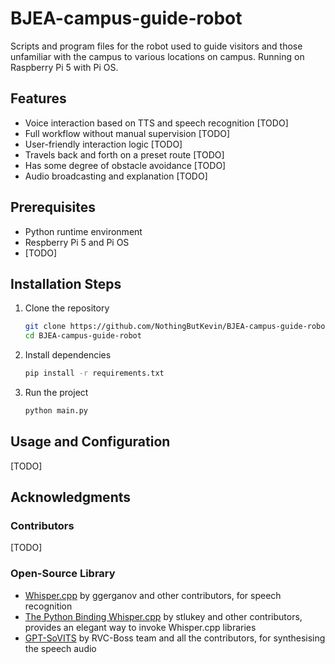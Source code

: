 # BJEA-campus-guide-robot
Scripts and program files for the robot used to guide visitors and those unfamiliar with the campus to various locations on campus. Running on Raspberry Pi 5 with Pi OS.

## Features
- Voice interaction based on TTS and speech recognition [TODO]
- Full workflow without manual supervision [TODO]
- User-friendly interaction logic [TODO]
- Travels back and forth on a preset route [TODO]
- Has some degree of obstacle avoidance [TODO]
- Audio broadcasting and explanation [TODO]

## Prerequisites
- Python runtime environment
- Respberry Pi 5 and Pi OS
- [TODO]

## Installation Steps

1.	Clone the repository

    ```bash
    git clone https://github.com/NothingButKevin/BJEA-campus-guide-robot
    cd BJEA-campus-guide-robot
    ```

2. Install dependencies

    ```bash
    pip install -r requirements.txt
    ```

3. Run the project

    ```bash
    python main.py
    ```
    
## Usage and Configuration
[TODO]

## Acknowledgments
### Contributors

[TODO]

### Open-Source Library

- [Whisper.cpp](https://github.com/ggerganov/whisper.cpp) by ggerganov and other contributors, for speech recognition
- [The Python Binding Whisper.cpp](https://github.com/stlukey/whispercpp.py) by stlukey and other contributors, provides an elegant way to invoke Whisper.cpp libraries
- [GPT-SoVITS](https://github.com/RVC-Boss/GPT-SoVITS) by RVC-Boss team and all the contributors, for synthesising the speech audio